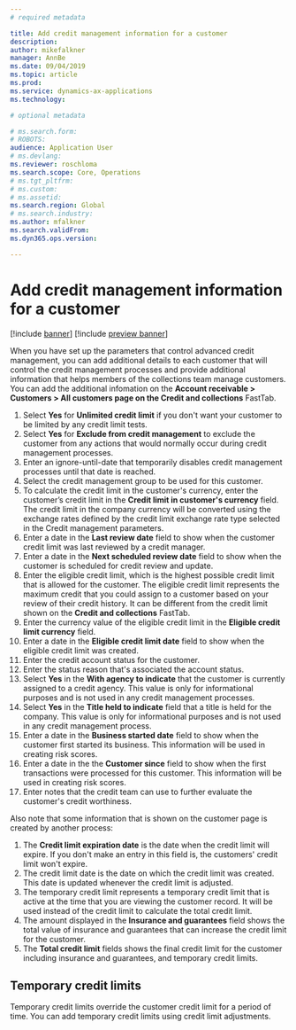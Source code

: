 ```yaml
---
# required metadata

title: Add credit management information for a customer
description: 
author: mikefalkner
manager: AnnBe
ms.date: 09/04/2019
ms.topic: article
ms.prod: 
ms.service: dynamics-ax-applications
ms.technology: 

# optional metadata

# ms.search.form:  
# ROBOTS: 
audience: Application User
# ms.devlang: 
ms.reviewer: roschloma
ms.search.scope: Core, Operations
# ms.tgt_pltfrm: 
# ms.custom: 
# ms.assetid: 
ms.search.region: Global
# ms.search.industry: 
ms.author: mfalkner
ms.search.validFrom: 
ms.dyn365.ops.version: 

---
```


# Add credit management information for a customer

[!include [banner](../includes/banner.md)]
[!include [preview banner](../includes/preview-banner.md)]

When you have set up the parameters that control advanced credit management, you can add additional details to each customer that will control the credit management processes and provide additional information that helps members of the collections team manage customers. You can add the additional infomation on the **Account receivable > Customers > All customers page on the Credit and collections** FastTab.

1.	Select **Yes** for **Unlimited credit limit** if you don't want your customer to be limited by any credit limit tests.
2.	Select **Yes** for **Exclude from credit management** to exclude the customer from any actions that would normally occur during credit management processes.
3.	Enter an ignore-until-date that temporarily disables credit management processes until that date is reached.
4.	Select the credit management group to be used for this customer.
5.	To calculate the credit limit in the customer's currency, enter the customer’s credit limit in the **Credit limit in customer's currency** field. The credit limit in the company currency will be converted using the exchange rates defined by the credit limit exchange rate type selected in the Credit management parameters.
6.	Enter a date in the **Last review date** field to show when the customer credit limit was last reviewed by a credit manager.
7.	Enter a date in the **Next scheduled review date** field to show when the customer is scheduled for credit review and update.
8.	Enter the eligible credit limit, which is the highest possible credit limit that is allowed for the customer. The eligible credit limit represents the maximum credit that you could assign to a customer based on your review of their credit history. It can be different from the credit limit shown on the **Credit and collections** FastTab.
9.	Enter the currency value of the eligible credit limit in the **Eligible credit limit currency** field.
10.	Enter a date in the **Eligible credit limit date** field to show when the eligible credit limit was created.
11.	Enter the credit account status for the customer.
12.	Enter the status reason that's associated the account status.
13.	Select **Yes** in the **With agency to indicate** that the customer is currently assigned to a credit agency. This value is only for informational purposes and is not used in any credit management processes.
14.	Select **Yes** in the **Title held to indicate** field that a title is held for the company. This value is only for informational purposes and is not used in any credit management process.
15.	Enter a date in the **Business started date** field to show when the customer first started its business. This information will be used in creating risk scores.
16.	Enter a date in the the **Customer since** field to show when the first transactions were processed for this customer. This information will be used in creating risk scores.
17.	Enter notes that the credit team can use to further evaluate the customer's credit worthiness.

Also note that some information that is shown on the customer page is created by another process:

1.	The **Credit limit expiration date** is the date when the credit limit will expire. If you don't make an entry in this field is, the customers' credit limit won't expire.
2.	The credit limit date is the date on which the credit limit was created. This date is updated whenever the credit limit is adjusted.
3.	The temporary credit limit represents a temporary credit limit that is active at the time that you are viewing the customer record. It will be used instead of the credit limit to calculate the total credit limit.
4.	The amount displayed in the **Insurance and guarantees** field shows the total value of insurance and guarantees that can increase the credit limit for the customer.
5.	The **Total credit limit** fields shows the final credit limit for the customer including insurance and guarantees, and temporary credit limits.

## Temporary credit limits

Temporary credit limits override the customer credit limit for a period of time. You can add temporary credit limits using credit limit adjustments.
